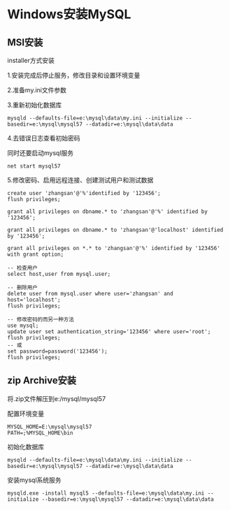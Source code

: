 # Windows安装MySQL

## MSI安装

installer方式安装

1.安装完成后停止服务，修改目录和设置环境变量

2.准备my.ini文件参数

3.重新初始化数据库

```
mysqld --defaults-file=e:\mysql\data\my.ini --initialize --basedir=e:\mysql\mysql57 --datadir=e:\mysql\data\data
```

4.去错误日志查看初始密码

同时还要启动mysql服务

```
net start mysql57
```

5.修改密码、启用远程连接、创建测试用户和测试数据

```mysql
create user 'zhangsan'@'%'identified by '123456';
flush privileges;

grant all privileges on dbname.* to 'zhangsan'@'%' identified by '123456';

grant all privileges on dbname.* to 'zhangsan'@'localhost' identified by '123456';

grant all privileges on *.* to 'zhangsan'@'%' identified by '123456' with grant option;

-- 检查用户
select host,user from mysql.user;

-- 删除用户
delete user from mysql.user where user='zhangsan' and host='localhost';
flush privileges;

-- 修改密码的而另一种方法
use mysql;
update user set authentication_string='123456' where user='root';
flush privileges;
-- 或
set password=password('123456');
flush privileges;
```



## zip Archive安装

将.zip文件解压到e:/mysql/mysql57

配置环境变量

```
MYSQL_HOME=E:\mysql\mysql57
PATH=;%MYSQL_HOME\bin
```

初始化数据库

```
mysqld --defaults-file=e:\mysql\data\my.ini --initialize --basedir=e:\mysql\mysql57 --datadir=e:\mysql\data\data
```

安装mysql系统服务

```
mysqld.exe -install mysql5 --defaults-file=e:\mysql\data\my.ini --initialize --basedir=e:\mysql\mysql57 --datadir=e:\mysql\data\data
```









